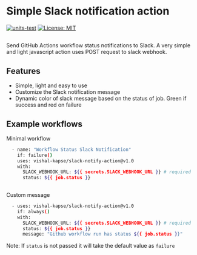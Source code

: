 # Simple Slack notification action

[![units-test](https://github.com/vishal-kapse/slack-notify-action/actions/workflows/test.yml/badge.svg)](https://github.com/vishal-kapse/slack-notify-action/actions/workflows/test.yml)
[![License: MIT](https://img.shields.io/badge/License-MIT-yellow.svg)](https://opensource.org/licenses/MIT)
##

Send GitHub Actions workflow status notifications to Slack.
A very simple and light javascript action uses POST request to slack webhook.

## Features

- Simple, light and easy to use
- Customize the Slack notification message
- Dynamic color of slack message based on the status of job. Green if success and red on failure


## Example workflows

Minimal workflow

```bash
  - name: "Workflow Status Slack Notification"
    if: failure()
    uses: vishal-kapse/slack-notify-action@v1.0
    with:
      SLACK_WEBHOOK_URL: ${{ secrets.SLACK_WEBHOOK_URL }} # required
      status: ${{ job.status }}
     
```

Custom message

```bash
  - uses: vishal-kapse/slack-notify-action@v1.0
    if: always()
    with:
      SLACK_WEBHOOK_URL: ${{ secrets.SLACK_WEBHOOK_URL }} # required
      status: ${{ job.status }}
      message: "Github workflow run has status ${{ job.status }}"
```

Note: If `status` is not passed it will take the default value as `failure`

